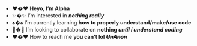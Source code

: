 - :heart:�:heart: **Heyo, I’m Alpha** 
- :sparkles:�:sparkles: I’m interested in ***nothing really***
- :spades:�:spades: I’m currently learning **how to properly understand/make/use code**
- :sparkler:�:sparkler: I’m looking to collaborate on **nothing *until i understand coding***
- :hearts:�:hearts: How to reach me **you can't lol** ___~~UnAnon~~___

<!---
Alpha-Queen/Alpha-Queen is a ✨ special ✨ repository because its `README.md` (this file) appears on your GitHub profile.
You can click the Preview link to take a look at your changes.
--->

